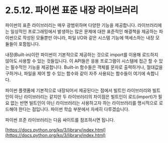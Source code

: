 # 2.5.12.     파이썬 표준 내장 라이브러리

  
파이썬의 표준 라이브러리는 매우 광범위하며 다양한 기능을 제공합니다. 라이브러리에는 일상적인 프로그래밍에서 발생하는 많은 문제에 대한 표준적인 해결책을 제공하는 파이썬으로 작성된 모듈뿐만 아니라, 파일 I/O와 같은 시스템 기능에 액세스하는 내장 모듈들이 포함됩니다.

내장\(Built-in\)이란 파이썬이 기본적으로 제공하는 것으로 import를 이용해 로드하지 않아도 사용할 수 있는 것들입니다. 이 API들은 응용 프로그램이 시스템에 접근 할 수 있는 필수적인 기능을 제공합니다. Built-in 함수들은 객체를 문자로 출력하거나, 절대값을 구하거나, 파일을 제어 할 수 있는 함수와 같이 자주 사용되는 함수들이 여기에 속합니다.

파이썬 플랫폼에 기본적으로 내장되어서 제공된다는 점에서 빌트인 라이브러리와 빌트인이 아닌 라이브러리는 같지만 두 라이브러리의 차이점은 빌트인이 로드\(import\)가 필요 없는 반면 빌트인이 아닌 라이브러리는 사용하고자 하는 라이브러리를 명시적으로 로드해야 한다는 점입니다. 파이썬 학습 부분에서 자세히 다루겠습니다.

파이썬 프준 라이브러리는 다음 싸이트를 참조하시면 됩니다.

[https://docs.python.org/ko/3/library/index.html](https://docs.python.org/ko/3/library/index.html)

